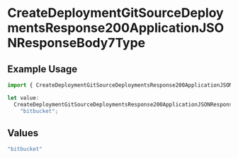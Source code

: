 # CreateDeploymentGitSourceDeploymentsResponse200ApplicationJSONResponseBody7Type

## Example Usage

```typescript
import { CreateDeploymentGitSourceDeploymentsResponse200ApplicationJSONResponseBody7Type } from "@vercel/sdk/models/createdeploymentop.js";

let value:
  CreateDeploymentGitSourceDeploymentsResponse200ApplicationJSONResponseBody7Type =
    "bitbucket";
```

## Values

```typescript
"bitbucket"
```